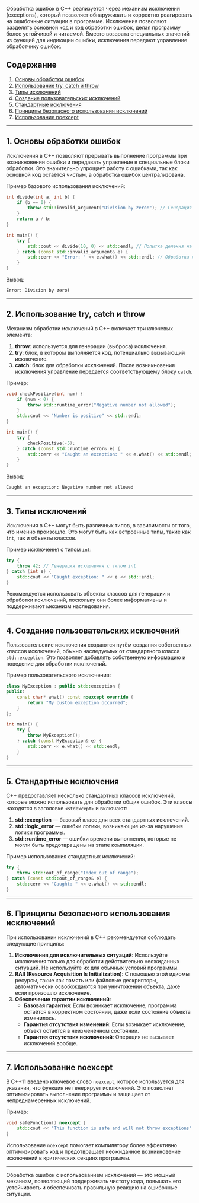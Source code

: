Обработка ошибок в C++ реализуется через механизм исключений (exceptions), который позволяет обнаруживать и корректно реагировать на ошибочные ситуации в программе. Исключения позволяют разделять основной код и код обработки ошибок, делая программу более устойчивой и читаемой. Вместо возврата специальных значений из функций для индикации ошибки, исключения передают управление обработчику ошибок.

## Содержание

1. [Основы обработки ошибок](#1.%20Основы%20обработки%20ошибок)
2. [Использование try, catch и throw](#2.%20Использование%20try,%20catch%20и%20throw)
3. [Типы исключений](#3.%20Типы%20исключений)
4. [Создание пользовательских исключений](#4.%20Создание%20пользовательских%20исключений)
5. [Стандартные исключения](#5.%20Стандартные%20исключения)
6. [Принципы безопасного использования исключений](#6.%20Принципы%20безопасного%20использования%20исключений)
7. [Использование noexcept](#7.%20Использование%20noexcept)

---

## 1. Основы обработки ошибок

Исключения в C++ позволяют прерывать выполнение программы при возникновении ошибки и передавать управление в специальные блоки обработки. Это значительно упрощает работу с ошибками, так как основной код остаётся чистым, а обработка ошибок централизована.

Пример базового использования исключений:

```cpp
int divide(int a, int b) {
    if (b == 0) {
        throw std::invalid_argument("Division by zero!"); // Генерация исключения
    }
    return a / b;
}

int main() {
    try {
        std::cout << divide(10, 0) << std::endl; // Попытка деления на ноль
    } catch (const std::invalid_argument& e) {
        std::cerr << "Error: " << e.what() << std::endl; // Обработка исключения
    }
}
```

Вывод:
```
Error: Division by zero!
```

---

## 2. Использование try, catch и throw

Механизм обработки исключений в C++ включает три ключевых элемента:

1. **throw**: используется для генерации (выброса) исключения.
2. **try**: блок, в котором выполняется код, потенциально вызывающий исключение.
3. **catch**: блок для обработки исключений. После возникновения исключения управление передается соответствующему блоку `catch`.

Пример:

```cpp
void checkPositive(int num) {
    if (num < 0) {
        throw std::runtime_error("Negative number not allowed");
    }
    std::cout << "Number is positive" << std::endl;
}

int main() {
    try {
        checkPositive(-5);
    } catch (const std::runtime_error& e) {
        std::cerr << "Caught an exception: " << e.what() << std::endl;
    }
}
```

Вывод:
```
Caught an exception: Negative number not allowed
```

---

## 3. Типы исключений

Исключения в C++ могут быть различных типов, в зависимости от того, что именно произошло. Это могут быть как встроенные типы, такие как `int`, так и объекты классов.

Пример исключения с типом `int`:

```cpp
try {
    throw 42; // Генерация исключения с типом int
} catch (int e) {
    std::cout << "Caught exception: " << e << std::endl;
}
```

Рекомендуется использовать объекты классов для генерации и обработки исключений, поскольку они более информативны и поддерживают механизм наследования.

---

## 4. Создание пользовательских исключений

Пользовательские исключения создаются путём создания собственных классов исключений, обычно наследуемых от стандартного класса `std::exception`. Это позволяет добавлять собственную информацию и поведение для обработки исключений.

Пример пользовательского исключения:

```cpp
class MyException : public std::exception {
public:
    const char* what() const noexcept override {
        return "My custom exception occurred";
    }
};

int main() {
    try {
        throw MyException();
    } catch (const MyException& e) {
        std::cerr << e.what() << std::endl;
    }
}
```

---

## 5. Стандартные исключения

C++ предоставляет несколько стандартных классов исключений, которые можно использовать для обработки общих ошибок. Эти классы находятся в заголовке `<stdexcept>` и включают:

1. **std::exception** — базовый класс для всех стандартных исключений.
2. **std::logic_error** — ошибки логики, возникающие из-за нарушения логики программы.
3. **std::runtime_error** — ошибки времени выполнения, которые не могли быть предотвращены на этапе компиляции.

Пример использования стандартных исключений:

```cpp
try {
    throw std::out_of_range("Index out of range");
} catch (const std::out_of_range& e) {
    std::cerr << "Caught: " << e.what() << std::endl;
}
```

---

## 6. Принципы безопасного использования исключений

При использовании исключений в C++ рекомендуется соблюдать следующие принципы:

1. **Исключения для исключительных ситуаций**: Используйте исключения только для обработки действительно неожиданных ситуаций. Не используйте их для обычных условий программы.
2. **RAII (Resource Acquisition Is Initialization)**: С помощью этой идиомы ресурсы, такие как память или файловые дескрипторы, автоматически освобождаются при уничтожении объекта, даже если произошло исключение.
3. **Обеспечение гарантии исключений**:
   - **Базовая гарантия**: Если возникает исключение, программа остаётся в корректном состоянии, даже если состояние объекта изменилось.
   - **Гарантия отсутствия изменений**: Если возникает исключение, объект остаётся в неизменённом состоянии.
   - **Гарантия отсутствия исключений**: Операция не вызывает исключений вообще.

---

## 7. Использование noexcept

В C++11 введено ключевое слово `noexcept`, которое используется для указания, что функция не генерирует исключений. Это позволяет оптимизировать выполнение программы и защищает от непреднамеренных исключений.

Пример:

```cpp
void safeFunction() noexcept {
    std::cout << "This function is safe and will not throw exceptions" << std::endl;
}
```

Использование `noexcept` помогает компилятору более эффективно оптимизировать код и предотвращает неожиданное возникновение исключений в критических секциях программы.

---

Обработка ошибок с использованием исключений — это мощный механизм, позволяющий поддерживать чистоту кода, повышать его устойчивость и обеспечивать правильную реакцию на ошибочные ситуации.